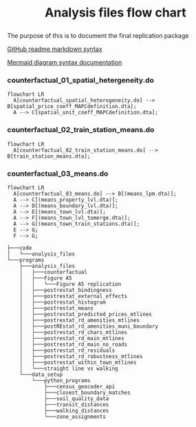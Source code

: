 # <p align="center"> Analysis files flow chart </p>
The purpose of this is to document the final replication package

[GitHub readme markdown syntax](https://github.com/darsaveli/Readme-Markdown-Syntax)

[Mermaid diagram syntax documentation](https://mermaid.js.org/syntax/flowchart.html)

### counterfactual_01_spatial_hetergeneity.do
```mermaid
flowchart LR
  A[counterfactual_spatial_heterogeneity.do] --> B[spatial_price_coeff_MAPCdefinition.dta];
  A --> C[spatial_unit_coeff_MAPCdefinition.dta];
```

### counterfactual_02_train_station_means.do
```mermaid
flowchart LR
  A[counterfactual_02_train_station_means.do] --> B[train_station_means.dta];
```

### counterfactual_03_means.do
```mermaid
flowchart LR
  A[counterfactual_03_means.do] --> B[(means_lpm.dta)];
  A --> C[(means_property_lvl.dta)];
  A --> D[(means_boundary_lvl.dta)];
  A --> E[(means_town_lvl.dta)];
  A --> F[(means_town_lvl_tomerge.dta)];
  A --> G[(means_town_train_stations.dta)];
  E --> G;
  F --> G;
```

```
├───code
│   └───analysis_files
└───programs
    ├───analysis_files
    │   ├───counterfactual
    │   ├───Figure A5
    │   │   └───Figure A5 replication
    │   ├───postrestat_bindingness
    │   ├───postrestat_external_effects
    │   ├───postrestat_histogram
    │   ├───postrestat_means
    │   ├───postrestat_predicted_prices_mtlines
    │   ├───postrestat_rd_amenities_mtlines
    │   ├───postREstat_rd_amenities_muni_boundary
    │   ├───postrestat_rd_chars_mtlines
    │   ├───postrestat_rd_main_mtlines
    │   ├───postrestat_rd_main_no_roads
    │   ├───postrestat_rd_residuals
    │   ├───postrestat_rd_robustness_mtlines
    │   ├───postrestat_within_town_mtlines
    │   └───straight line vs walking
    └───data_setup
        └───python_programs
            ├───census_geocoder_api
            ├───closest_boundary_matches
            ├───soil_quality_data
            ├───transit_distances
            ├───walking_distances
            └───zone_assignments
```
